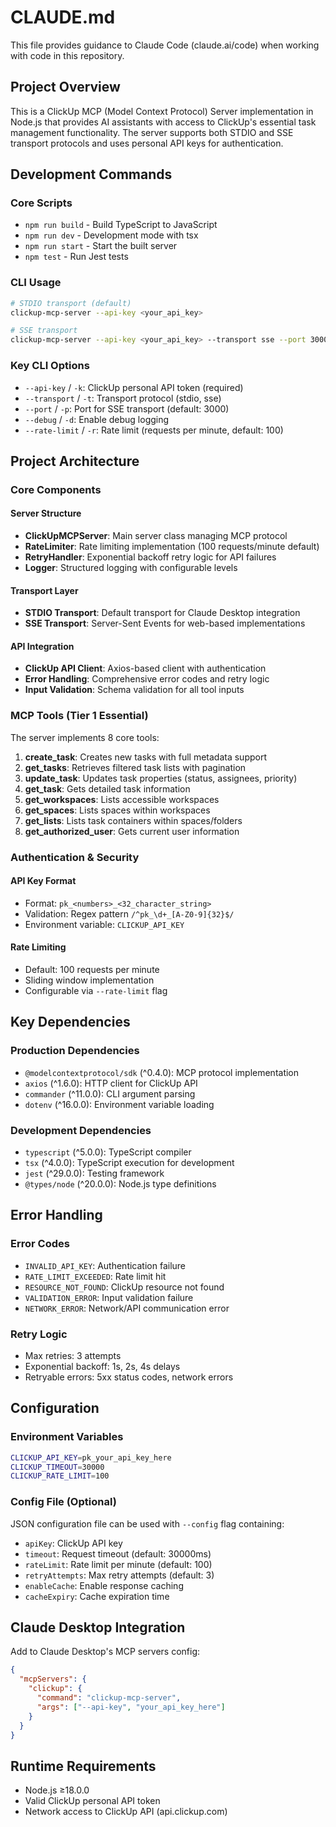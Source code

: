 # CLAUDE.md

This file provides guidance to Claude Code (claude.ai/code) when working with code in this repository.

## Project Overview

This is a ClickUp MCP (Model Context Protocol) Server implementation in Node.js that provides AI assistants with access to ClickUp's essential task management functionality. The server supports both STDIO and SSE transport protocols and uses personal API keys for authentication.

## Development Commands

### Core Scripts
- `npm run build` - Build TypeScript to JavaScript
- `npm run dev` - Development mode with tsx
- `npm run start` - Start the built server
- `npm test` - Run Jest tests

### CLI Usage
```bash
# STDIO transport (default)
clickup-mcp-server --api-key <your_api_key>

# SSE transport
clickup-mcp-server --api-key <your_api_key> --transport sse --port 3000
```

### Key CLI Options
- `--api-key` / `-k`: ClickUp personal API token (required)
- `--transport` / `-t`: Transport protocol (stdio, sse)
- `--port` / `-p`: Port for SSE transport (default: 3000)
- `--debug` / `-d`: Enable debug logging
- `--rate-limit` / `-r`: Rate limit (requests per minute, default: 100)

## Project Architecture

### Core Components

#### Server Structure
- **ClickUpMCPServer**: Main server class managing MCP protocol
- **RateLimiter**: Rate limiting implementation (100 requests/minute default)
- **RetryHandler**: Exponential backoff retry logic for API failures
- **Logger**: Structured logging with configurable levels

#### Transport Layer
- **STDIO Transport**: Default transport for Claude Desktop integration
- **SSE Transport**: Server-Sent Events for web-based implementations

#### API Integration
- **ClickUp API Client**: Axios-based client with authentication
- **Error Handling**: Comprehensive error codes and retry logic
- **Input Validation**: Schema validation for all tool inputs

### MCP Tools (Tier 1 Essential)

The server implements 8 core tools:

1. **create_task**: Creates new tasks with full metadata support
2. **get_tasks**: Retrieves filtered task lists with pagination
3. **update_task**: Updates task properties (status, assignees, priority)
4. **get_task**: Gets detailed task information
5. **get_workspaces**: Lists accessible workspaces
6. **get_spaces**: Lists spaces within workspaces
7. **get_lists**: Lists task containers within spaces/folders
8. **get_authorized_user**: Gets current user information

### Authentication & Security

#### API Key Format
- Format: `pk_<numbers>_<32_character_string>`
- Validation: Regex pattern `/^pk_\d+_[A-Z0-9]{32}$/`
- Environment variable: `CLICKUP_API_KEY`

#### Rate Limiting
- Default: 100 requests per minute
- Sliding window implementation
- Configurable via `--rate-limit` flag

## Key Dependencies

### Production Dependencies
- `@modelcontextprotocol/sdk` (^0.4.0): MCP protocol implementation
- `axios` (^1.6.0): HTTP client for ClickUp API
- `commander` (^11.0.0): CLI argument parsing
- `dotenv` (^16.0.0): Environment variable loading

### Development Dependencies
- `typescript` (^5.0.0): TypeScript compiler
- `tsx` (^4.0.0): TypeScript execution for development
- `jest` (^29.0.0): Testing framework
- `@types/node` (^20.0.0): Node.js type definitions

## Error Handling

### Error Codes
- `INVALID_API_KEY`: Authentication failure
- `RATE_LIMIT_EXCEEDED`: Rate limit hit
- `RESOURCE_NOT_FOUND`: ClickUp resource not found
- `VALIDATION_ERROR`: Input validation failure
- `NETWORK_ERROR`: Network/API communication error

### Retry Logic
- Max retries: 3 attempts
- Exponential backoff: 1s, 2s, 4s delays
- Retryable errors: 5xx status codes, network errors

## Configuration

### Environment Variables
```bash
CLICKUP_API_KEY=pk_your_api_key_here
CLICKUP_TIMEOUT=30000
CLICKUP_RATE_LIMIT=100
```

### Config File (Optional)
JSON configuration file can be used with `--config` flag containing:
- `apiKey`: ClickUp API key
- `timeout`: Request timeout (default: 30000ms)
- `rateLimit`: Rate limit per minute (default: 100)
- `retryAttempts`: Max retry attempts (default: 3)
- `enableCache`: Enable response caching
- `cacheExpiry`: Cache expiration time

## Claude Desktop Integration

Add to Claude Desktop's MCP servers config:
```json
{
  "mcpServers": {
    "clickup": {
      "command": "clickup-mcp-server",
      "args": ["--api-key", "your_api_key_here"]
    }
  }
}
```

## Runtime Requirements

- Node.js ≥18.0.0
- Valid ClickUp personal API token
- Network access to ClickUp API (api.clickup.com)